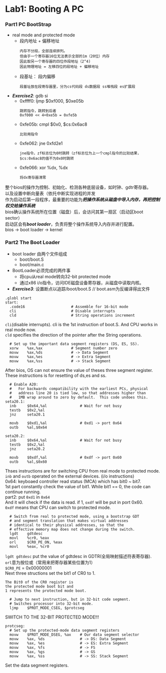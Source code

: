 # Lab1: Booting A PC
### Part1 PC BootStrap
- real mode and protected mode
	- 段内地址 + 偏移地址
		```
		内存不分段，全部连续排列。
		但由于一个寄存器16位无法表示全部的1m（20位）内存
		因此取另一个寄存器的四位作段地址（2^4)
		因此物理地址 = 左移四位的段地址 + 偏移地址
		```
	- 段基址： 段内偏移
		``` 
		段基址放在段寄存器里，分为cs代码段 ds数据段 ss堆栈段 es扩展段 
		```
- ***Exercise2***: gdb si
	- 0xffff0:	ljmp $0xf000, $0xe05b
		```
		跳转指令，跳转到后者
		0xf000 << 4+0xe5b = 0xfe5b
		```
	- 0xfe05b:	cmpl $0x0, $cs:0x6ac8
		```
		比较用指令
		```
	- 0xfe062:	jne 0xfd2e1
		```
		jne指令，zf标志位为0时跳转（zf标志位为上一个cmpl指令的比较结果，
		$cs:0x6ac8的值不为0x0时跳转
		```
	- 0xfe066:	xor %dx, %dx
		```
		将dx寄存器清零
		```
整个bios的操作为控制、初始化、检测各种底层设备，如时钟、gdtr寄存器。  
以及设置中断向量表（依托中断实现进程的并发  
作为启动后第一段程序，最重要的功能为***把操作系统从磁盘中导入内存，再把控制权交给操作系统***  
bios确认操作系统所在位置（磁盘）后，会访问其第一扇区（启动区boot sector）  
启动区会有***boot loader***，负责将整个操作系统导入内存并进行配置。  
bios -> boot loader -> kernel
### Part2 The Boot Loader
- boot loader 由两个文件组成
	- boot/boot.S
	- boot/main.c
- BootLoader必须完成的两件事
	- 将cpu从real mode转向32-bit protected mode
	- 通过x86 i/o指令，访问IDE磁盘设备寄存器，从磁盘中读取内核。
- ***Exercise3***: 设置断点以追踪/boot/boot.S // boot.asm为反编译得出文件
```
.globl start
start:
  .code16                     # Assemble for 16-bit mode
  cli                         # Disable interrupts
  cld                         # String operations increment
```
```cli```(disable interrupts). cli is the 1st instruction of boot.S. And CPU works in real mode now.  
```cld``` specifies the direction of the pointer after the String operations.  
```
  # Set up the important data segment registers (DS, ES, SS).
  xorw    %ax,%ax             # Segment number zero
  movw    %ax,%ds             # -> Data Segment
  movw    %ax,%es             # -> Extra Segment
  movw    %ax,%ss             # -> Stack Segment
```
After bios, OS can not ensure the value of theses three segment register.  
These instructions is for resetting of ds,es and ss.  
```
  # Enable A20:
  #   For backwards compatibility with the earliest PCs, physical
  #   address line 20 is tied low, so that addresses higher than
  #   1MB wrap around to zero by default.  This code undoes this.
seta20.1:
  inb     $0x64,%al               # Wait for not busy
  testb   $0x2,%al
  jnz     seta20.1

  movb    $0xd1,%al               # 0xd1 -> port 0x64
  outb    %al,$0x64

seta20.2:
  inb     $0x64,%al               # Wait for not busy 
  testb   $0x2,%al
  jnz     seta20.2

  movb    $0xdf,%al               # 0xdf -> port 0x60
  outb    %al,$0x60
```
Thses instructions are for switching CPU from real mode to protected mode.  
```inb``` and ```outb``` operated on the external devices. (i/o instructions)  
0x64: keyboaed controller read status (MCA) which has bit0 ~ bit7.  
1st part constantly check the value of bit1. While bit1 == 0, the code can continue running.  
part2: put ```0xd1``` in ```0x64```  
And it will check if the data is read. if 1, ```oxdf``` will be put in port 0x60.  
```0xdf``` means that CPU can switch to protected mode.  
```
  # Switch from real to protected mode, using a bootstrap GDT
  # and segment translation that makes virtual addresses 
  # identical to their physical addresses, so that the 
  # effective memory map does not change during the switch.
  lgdt    gdtdesc
  movl    %cr0, %eax
  orl     $CR0_PE_ON, %eax
  movl    %eax, %cr0
```
```lgdt	gdtdesc``` put the value of gdtdesc in GDTR(全局映射描述符表寄存器).  
```orl```意为按位或（常用来把寄存器某些位置为1）  
```$CR0_PE``` = 0x00000001  
Next three structions set the bit1 of CR0 to 1.  
```
The Bit0 of the CR0 register is 
the protected mode boot bit and 
1 represents the protected mode boot.
```
```
  # Jump to next instruction, but in 32-bit code segment.
  # Switches processor into 32-bit mode.
  ljmp    $PROT_MODE_CSEG, $protcseg
```
SWITCH TO THE 32-BIT PROTECTED MODE!!!
```
protcseg:
  # Set up the protected-mode data segment registers
  movw    $PROT_MODE_DSEG, %ax    # Our data segment selector
  movw    %ax, %ds                # -> DS: Data Segment
  movw    %ax, %es                # -> ES: Extra Segment
  movw    %ax, %fs                # -> FS
  movw    %ax, %gs                # -> GS
  movw    %ax, %ss                # -> SS: Stack Segment
```
Set the data segment registers.
